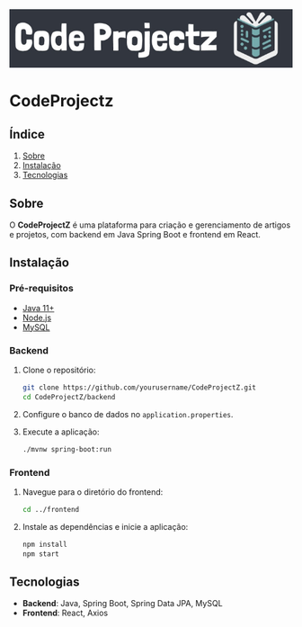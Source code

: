 <div align=center>
    <img src="./FrontEnd/src/assets/images/LogoHeader.jpg">
</div>

# CodeProjectz

## Índice

1. [Sobre](#sobre)
2. [Instalação](#instalação)
3. [Tecnologias](#tecnologias)

## Sobre

O **CodeProjectZ** é uma plataforma para criação e gerenciamento de artigos e projetos, com backend em Java Spring Boot e frontend em React.

## Instalação

### Pré-requisitos

- [Java 11+](https://www.oracle.com/java/technologies/javase-jdk11-downloads.html)
- [Node.js](https://nodejs.org/)
- [MySQL](https://www.mysql.com/)

### Backend

1. Clone o repositório:
    ```sh
    git clone https://github.com/yourusername/CodeProjectZ.git
    cd CodeProjectZ/backend
    ```

2. Configure o banco de dados no `application.properties`.

3. Execute a aplicação:
    ```sh
    ./mvnw spring-boot:run
    ```

### Frontend

1. Navegue para o diretório do frontend:
    ```sh
    cd ../frontend
    ```

2. Instale as dependências e inicie a aplicação:
    ```sh
    npm install
    npm start
    ```

## Tecnologias

- **Backend**: Java, Spring Boot, Spring Data JPA, MySQL
- **Frontend**: React, Axios

